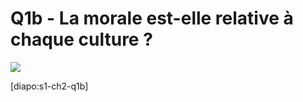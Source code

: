 # Q1b - La morale est-elle relative à chaque culture ?

![](https://upload.wikimedia.org/wikipedia/commons/thumb/6/6f/Madrid_Bullfight.JPG/800px-Madrid_Bullfight.JPG?20211030232823)

[diapo:s1-ch2-q1b]